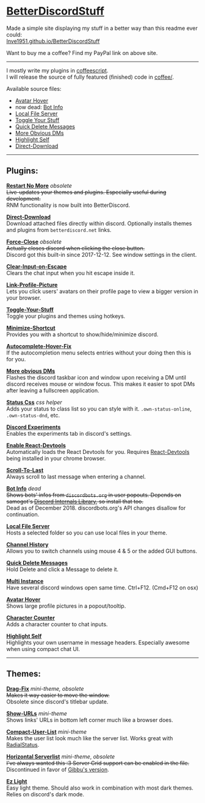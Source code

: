# [BetterDiscordStuff](https://Inve1951.github.io/BetterDiscordStuff)

Made a simple site displaying my stuff in a better way than this readme ever could:<br/>
[Inve1951.github.io/BetterDiscordStuff](https://Inve1951.github.io/BetterDiscordStuff)

Want to buy me a coffee? Find my PayPal link on above site.

------------------------

I mostly write my plugins in [coffeescript](http://coffeescript.org/).  
I will release the source of fully featured (finished) code in [coffee/](coffee/).

Available source files:
* [Avatar Hover](coffee/AvatarHover.plugin.coffee)
* now dead: [Bot Info](coffee/botInfo.plugin.coffee)
* [Local File Server](coffee/localFileServer.plugin.coffee)
* [Toggle Your Stuff](coffee/toggleYourStuff.plugin.coffee)
* [Quick Delete Messages](coffee/QuickDeleteMessages.plugin.coffee)
* [More Obvious DMs](coffee/moreObviousDMs.plugin.coffee)
* [Highlight Self](coffee/HighlightSelf.plugin.coffee)
* [Direct-Download](coffee/directDownload.plugin.coffee)

------------------------

## Plugins:

**[Restart No More](plugins/restartNoMore.plugin.js)** _obsolete_  
  ~~Live-updates your themes and plugins. Especially useful during development.~~  
  RNM functionality is now built into BetterDiscord.

**[Direct-Download](plugins/directDownload.plugin.js)**  
  Download attached files directly within discord.
  Optionally installs themes and plugins from `betterdiscord.net` links.

**[Force-Close](plugins/forceClose.plugin.js)** _obsolete_  
  ~~Actually closes discord when clicking the close button.~~  
  Discord got this built-in since 2017-12-12. See window settings in the client.

**[Clear-Input-on-Escape](plugins/clearInputOnEsc.plugin.js)**  
  Clears the chat input when you hit escape inside it.

**[Link-Profile-Picture](plugins/linkProfilePicture.plugin.js)**  
  Lets you click users' avatars on their profile page to view a bigger version in your browser.

**[Toggle-Your-Stuff](plugins/toggleYourStuff.plugin.js)**  
  Toggle your plugins and themes using hotkeys.

**[Minimize-Shortcut](plugins/minimizeShortcut.plugin.js)**  
  Provides you with a shortcut to show/hide/minimize discord.

**[Autocomplete-Hover-Fix](plugins/autocompleteHoverFix.plugin.js)**  
  If the autocompletion menu selects entries without your doing then this is for you.

**[More obvious DMs](plugins/moreObviousDMs.plugin.js)**  
  Flashes the discord taskbar icon and window upon receiving a DM until discord receives mouse or window focus.
  This makes it easier to spot DMs after leaving a fullscreen application.

**[Status Css](plugins/statusCss.plugin.js)** _css helper_  
  Adds your status to <body> class list so you can style with it.
  `.own-status-online`, `.own-status-dnd`, etc.

**[Discord Experiments](plugins/discordexperiments.plugin.js)**  
  Enables the experiments tab in discord's settings.

**[Enable React-Devtools](plugins/enableReactDevtools.plugin.js)**  
  Automatically loads the React Devtools for you.
  Requires [React-Devtools](https://chrome.google.com/webstore/detail/react-developer-tools/fmkadmapgofadopljbjfkapdkoienihi) being installed in your chrome browser.

**[Scroll-To-Last](plugins/scrollToLast.plugin.js)**  
  Always scroll to last message when entering a channel.

**[Bot Info](plugins/botInfo.plugin.js)** _dead_  
  ~~Shows bots' infos from `discordbots.org` in user popouts.
  Depends on samogot's [Discord Internals Library](https://github.com/samogot/betterdiscord-plugins/blob/master/v1/1lib_discord_internals.plugin.js), so install that too.~~  
  Dead as of December 2018. discordbots.org's API changes disallow for continuation.

**[Local File Server](plugins/localFileServer.plugin.js)**  
  Hosts a selected folder so you can use local files in your theme.

**[Channel History](plugins/channelHistory.plugin.js)**  
  Allows you to switch channels using mouse 4 & 5 or the added GUI buttons.

**[Quick Delete Messages](plugins/QuickDeleteMessages.plugin.js)**  
  Hold Delete and click a Message to delete it.

**[Multi Instance](plugins/MultiInstance.plugin.js)**  
  Have several discord windows open same time. Ctrl+F12. (Cmd+F12 on osx)

**[Avatar Hover](plugins/AvatarHover.plugin.js)**  
  Shows large profile pictures in a popout/tooltip.

**[Character Counter](plugins/CharacterCounter.plugin.js)**  
  Adds a character counter to chat inputs.

**[Highlight Self](plugins/HighlightSelf.plugin.js)**  
  Highlights your own username in message headers.
  Especially awesome when using compact chat UI.

------------------------

## Themes:

**[Drag-Fix](themes/dragfix.theme.css)** _mini-theme, obsolete_  
  ~~Makes it way easier to move the window.~~  
  Obsolete since discord's titlebar update.

**[Show-URLs](/themes/showURLs.theme.css)** _mini-theme_  
  Shows links' URLs in bottom left corner much like a browser does.

**[Compact-User-List](/themes/compactUserList.theme.css)** _mini-theme_  
  Makes the user list look much like the server list.
  Works great with [RadialStatus](https://github.com/rauenzi/BetterDiscordAddons/tree/master/Themes/RadialStatus).

**[Horizontal Serverlist](/themes/horizontalServerlist.theme.css)** _mini-theme_, _obsolete_  
  ~~I've always wanted this :3
  Server Grid support can be enabled in the file.~~
  Discontinued in favor of [Gibbu's version](https://github.com/Gibbu/BetterDiscord-Themes/blob/master/HorizontalServerlist/zHorizontalServerlist.theme.css).

**[Ez Light](/themes/EzLight.theme.css)**  
  Easy light theme. Should also work in combination with most dark themes. Relies on discord's dark mode.
